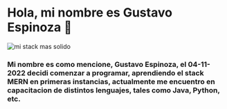 # Hola, mi nombre es Gustavo Espinoza 👋
![mi stack mas solido](https://miro.medium.com/v2/resize:fit:828/format:webp/1*k0SazfSJ-tPSBbt2WDYIyw.png)
### Mi nombre es como mencione, Gustavo Espinoza, el 04-11-2022 decidi comenzar a programar, aprendiendo el stack MERN en primeras instancias, actualmente me encuentro en capacitacion de distintos lenguajes, tales como Java, Python, etc.
<!--
**Gustasco/Gustasco** is a ✨ _special_ ✨ repository because its `README.md` (this file) appears on your GitHub profile.

Here are some ideas to get you started:

- 🔭 I’m currently working on ...
- 🌱 I’m currently learning ...
- 👯 I’m looking to collaborate on ...
- 🤔 I’m looking for help with ...
- 💬 Ask me about ...
- 📫 How to reach me: ...
- 😄 Pronouns: ...
- ⚡ Fun fact: ...
-->
